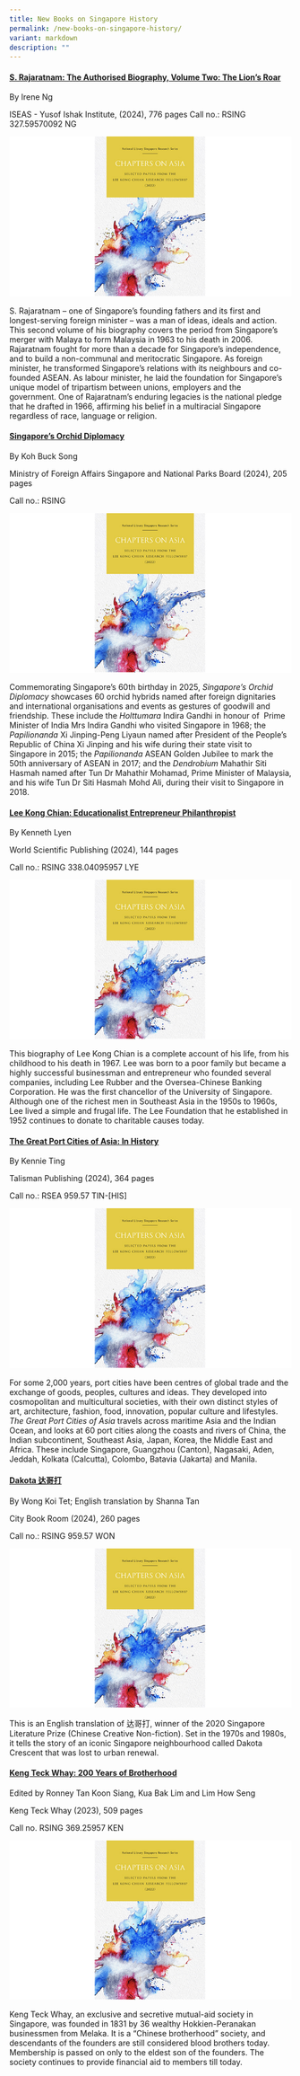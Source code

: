 ```yaml
---
title: New Books on Singapore History
permalink: /new-books-on-singapore-history/
variant: markdown
description: ""
---
```

#### **[S. Rajaratnam: The Authorised Biography, Volume Two: The Lion’s Roar](https://eservice.nlb.gov.sg/redir/itemdetails?bid=300059306)**
By Irene Ng 

ISEAS - Yusof Ishak Institute, (2024), 776 pages
Call no.: RSING 327.59570092 NG 
 
![](/images/Vol%2019%20Issue%204/New%20Books/chaptersonasia4.jpg)

S. Rajaratnam – one of Singapore’s founding fathers and its first and longest-serving foreign minister – was a man of ideas, ideals and action. This second volume of his biography covers the period from Singapore’s merger with Malaya to form Malaysia in 1963 to his death in 2006. Rajaratnam fought for more than a decade for Singapore’s independence, and to build a non-communal and meritocratic Singapore. As foreign minister, he transformed Singapore’s relations with its neighbours and co-founded ASEAN. As labour minister, he laid the foundation for Singapore’s unique model of tripartism between unions, employers and the government. One of Rajaratnam’s enduring legacies is the national pledge that he drafted in 1966, affirming his belief in a multiracial Singapore regardless of race, language or religion.



#### **[Singapore’s Orchid Diplomacy](https://eservice.nlb.gov.sg/redir/itemdetails?bid=3000039725)**
By Koh Buck Song

Ministry of Foreign Affairs Singapore and National Parks Board (2024), 205 pages

Call no.: RSING 


![](/images/Vol%2019%20Issue%204/New%20Books/chaptersonasia4.jpg)

 

Commemorating Singapore’s 60th birthday in 2025, _Singapore’s Orchid Diplomacy_ showcases 60 orchid hybrids named after foreign dignitaries and international organisations and events as gestures of goodwill and friendship. These include the _Holttumara_ Indira Gandhi in honour of  Prime Minister of India Mrs Indira Gandhi who visited Singapore in 1968; the _Papilionanda_ Xi Jinping-Peng Liyaun named after President of the People’s Republic of China Xi Jinping and his wife during their state visit to Singapore in 2015; the _Papilionanda_ ASEAN Golden Jubilee to mark the 50th anniversary of ASEAN in 2017; and the _Dendrobium_ Mahathir Siti Hasmah named after Tun Dr Mahathir Mohamad, Prime Minister of Malaysia, and his wife Tun Dr Siti Hasmah Mohd Ali, during their visit to Singapore in 2018.



#### **[Lee Kong Chian: Educationalist Entrepreneur Philanthropist](https://eservice.nlb.gov.sg/redir/itemdetails?bid=300062932)**
By Kenneth Lyen

World Scientific Publishing (2024), 144 pages

Call no.: RSING 338.04095957 LYE 



![](/images/Vol%2019%20Issue%204/New%20Books/chaptersonasia4.jpg)


This biography of Lee Kong Chian is a complete account of his life, from his childhood to his death in 1967. Lee was born to a poor family but became a highly successful businessman and entrepreneur who founded several companies, including Lee Rubber and the Oversea-Chinese Banking Corporation. He was the first chancellor of the University of Singapore. Although one of the richest men in Southeast Asia in the 1950s to 1960s, Lee lived a simple and frugal life. The Lee Foundation that he established in 1952 continues to donate to charitable causes today.



#### **[The Great Port Cities of Asia: In History](https://eservice.nlb.gov.sg/redir/itemdetails?bid=300037595)**
By Kennie Ting 

Talisman Publishing (2024), 364 pages

Call no.: RSEA 959.57 TIN-[HIS]



![](/images/Vol%2019%20Issue%204/New%20Books/chaptersonasia4.jpg)


For some 2,000 years, port cities have been centres of global trade and the exchange of goods, peoples, cultures and ideas. They developed into cosmopolitan and multicultural societies, with their own distinct styles of art, architecture, fashion, food, innovation, popular culture and lifestyles. _The Great Port Cities of Asia_ travels across maritime Asia and the Indian Ocean, and looks at 60 port cities along the coasts and rivers of China, the Indian subcontinent, Southeast Asia, Japan, Korea, the Middle East and Africa. These include Singapore, Guangzhou (Canton), Nagasaki, Aden, Jeddah, Kolkata (Calcutta), Colombo, Batavia (Jakarta) and Manila.



#### **[Dakota 达哥打 ](https://eservice.nlb.gov.sg/redir/itemdetails?bid=300045968)**
By Wong Koi Tet; English translation by Shanna Tan

City Book Room (2024), 260 pages

Call no.: RSING 959.57 WON  


![](/images/Vol%2019%20Issue%204/New%20Books/chaptersonasia4.jpg)


This is an English translation of 达哥打, winner of the 2020 Singapore Literature Prize (Chinese Creative Non-fiction). Set in the 1970s and 1980s, it tells the story of an iconic Singapore neighbourhood called Dakota Crescent that was lost to urban renewal.



#### **[Keng Teck Whay: 200 Years of Brotherhood ](https://eservice.nlb.gov.sg/redir/itemdetails?bid=300045968)**
Edited by Ronney Tan Koon Siang, Kua Bak Lim and Lim How Seng

Keng Teck Whay (2023), 509 pages

Call no. RSING 369.25957 KEN 


![](/images/Vol%2019%20Issue%204/New%20Books/chaptersonasia4.jpg)

 
Keng Teck Whay, an exclusive and secretive mutual-aid society in Singapore, was founded in 1831 by 36 wealthy Hokkien-Peranakan businessmen from Melaka. It is a “Chinese brotherhood” society, and descendants of the founders are still considered blood brothers today. Membership is passed on only to the eldest son of the founders. The society continues to provide financial aid to members till today.
